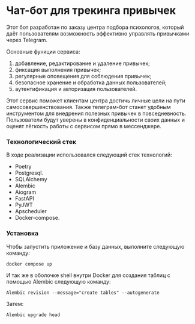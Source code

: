 # Чат-бот для трекинга привычек
Этот бот разработан по заказу центра подбора психологов, который
даёт пользователям возможность эффективно управлять привычками
через Telegram.

Основные функции сервиса:
1. добавление, редактирование и удаление привычек;
2. фиксация выполнения привычек;
3. регулярные оповещения для соблюдения привычек;
4. безопасное хранение и обработка данных пользователей;
5. аутентификация и авторизация пользователей.

Этот сервис поможет клиентам центра достичь личные цели на пути
самосовершенствования. Также телеграм-бот станет удобным
инструментом для внедрения полезных привычек в повседневность.
Пользователи будут уверены в конфиденциальности своих данных и
оценят лёгкость работы с сервисом прямо в мессенджере.

### Технологический стек

В ходе реализации использовался следующий стек технологий:

* Poetry
* Postgresql.
* SQLAlchemy
* Alembic
* Aiogram
* FastAPI
* PyJWT
* Apscheduler
* Docker-compose.

### Установка

Чтобы запустить приложение и базу данных, выполните следующую команду:
```
docker compose up
```
И так же в оболочке shell внутри Docker для создания таблиц с помощью Alembic следующую команду:
```
Alembic revision --message="create tables" --autogenerate
```
Затем:
```
Alembic upgrade head
```
